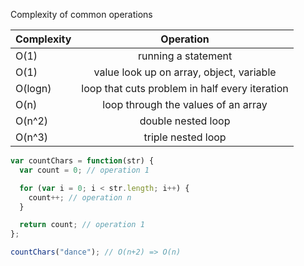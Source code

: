 Complexity of common operations

| Complexity |                   Operation                    |
| ---------- | :--------------------------------------------: |
| O(1)       |              running a statement               |
| O(1)       |    value look up on array, object, variable    |
| O(logn)    | loop that cuts problem in half every iteration |
| O(n)       |      loop through the values of an array       |
| O(n^2)     |               double nested loop               |
| O(n^3)     |               triple nested loop               |

```js
var countChars = function(str) {
  var count = 0; // operation 1

  for (var i = 0; i < str.length; i++) {
    count++; // operation n
  }

  return count; // operation 1
};

countChars("dance"); // O(n+2) => O(n)
```
